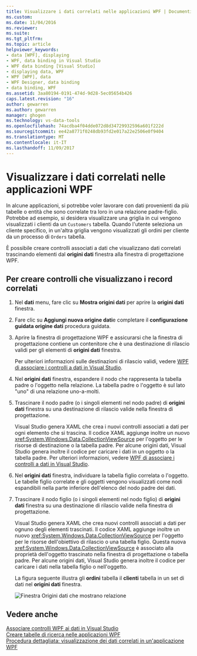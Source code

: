 ```yaml
---
title: Visualizzare i dati correlati nelle applicazioni WPF | Documenti Microsoft
ms.custom: 
ms.date: 11/04/2016
ms.reviewer: 
ms.suite: 
ms.tgt_pltfrm: 
ms.topic: article
helpviewer_keywords:
- data [WPF], displaying
- WPF, data binding in Visual Studio
- WPF data binding [Visual Studio]
- displaying data, WPF
- WPF [WPF], data
- WPF Designer, data binding
- data binding, WPF
ms.assetid: 3aa80194-0191-474d-9d28-5ec05654b426
caps.latest.revision: "16"
author: gewarren
ms.author: gewarren
manager: ghogen
ms.technology: vs-data-tools
ms.openlocfilehash: 74acdba4f04dde072d8d34729932596a601f222d
ms.sourcegitcommit: ee42a8771f0248db93fd2e017a22e2506e0f9404
ms.translationtype: MT
ms.contentlocale: it-IT
ms.lasthandoff: 11/09/2017
---
```

# <a name="display-related-data-in-wpf-applications"></a>Visualizzare i dati correlati nelle applicazioni WPF
In alcune applicazioni, si potrebbe voler lavorare con dati provenienti da più tabelle o entità che sono correlate tra loro in una relazione padre-figlio. Potrebbe ad esempio, si desidera visualizzare una griglia in cui vengono visualizzati i clienti da un `Customers` tabella. Quando l'utente seleziona un cliente specifico, in un'altra griglia vengono visualizzati gli ordini per cliente da un processo di `Orders` tabella.  
  
È possibile creare controlli associati a dati che visualizzano dati correlati trascinando elementi dal **origini dati** finestra alla finestra di progettazione WPF.  
  
## <a name="to-create-controls-that-display-related-records"></a>Per creare controlli che visualizzano i record correlati  
  
1.  Nel **dati** menu, fare clic su **Mostra origini dati** per aprire la **origini dati** finestra.  
  
2.  Fare clic su **Aggiungi nuova origine dati**e completare il **configurazione guidata origine dati** procedura guidata.  
  
3.  Aprire la finestra di progettazione WPF e assicurarsi che la finestra di progettazione contiene un contenitore che è una destinazione di rilascio validi per gli elementi di **origini dati** finestra.  
  
     Per ulteriori informazioni sulle destinazioni di rilascio validi, vedere [WPF di associare i controlli a dati in Visual Studio](../data-tools/bind-wpf-controls-to-data-in-visual-studio.md).  
  
4.  Nel **origini dati** finestra, espandere il nodo che rappresenta la tabella padre o l'oggetto nella relazione. La tabella padre o l'oggetto è sul lato "uno" di una relazione uno-a-molti.  
  
5.  Trascinare il nodo padre (o i singoli elementi nel nodo padre) di **origini dati** finestra su una destinazione di rilascio valide nella finestra di progettazione.  
  
     Visual Studio genera XAML che crea i nuovi controlli associati a dati per ogni elemento che si trascina. Il codice XAML aggiunge inoltre un nuovo <xref:System.Windows.Data.CollectionViewSource> per l'oggetto per le risorse di destinazione o la tabella padre. Per alcune origini dati, Visual Studio genera inoltre il codice per caricare i dati in un oggetto o la tabella padre. Per ulteriori informazioni, vedere [WPF di associare i controlli a dati in Visual Studio](../data-tools/bind-wpf-controls-to-data-in-visual-studio.md).  
  
6.  Nel **origini dati** finestra, individuare la tabella figlio correlata o l'oggetto. Le tabelle figlio correlate e gli oggetti vengono visualizzati come nodi espandibili nella parte inferiore dell'elenco del nodo padre dei dati.  
  
7.  Trascinare il nodo figlio (o i singoli elementi nel nodo figlio) di **origini dati** finestra su una destinazione di rilascio valide nella finestra di progettazione.  
  
     Visual Studio genera XAML che crea nuovi controlli associati a dati per ognuno degli elementi trascinati. Il codice XAML aggiunge inoltre un nuovo <xref:System.Windows.Data.CollectionViewSource> per l'oggetto per le risorse dell'obiettivo di rilascio o una tabella figlio. Questa nuova <xref:System.Windows.Data.CollectionViewSource> è associato alla proprietà dell'oggetto trascinato nella finestra di progettazione o tabella padre. Per alcune origini dati, Visual Studio genera inoltre il codice per caricare i dati nella tabella figlio o nell'oggetto.  
  
     La figura seguente illustra gli **ordini** tabella il **clienti** tabella in un set di dati nel **origini dati** finestra.  
  
     ![Finestra Origini dati che mostrano relazione](../data-tools/media/datasources2.gif "DataSources2")  
  
## <a name="see-also"></a>Vedere anche
[Associare controlli WPF ai dati in Visual Studio](../data-tools/bind-wpf-controls-to-data-in-visual-studio.md)   
[Creare tabelle di ricerca nelle applicazioni WPF](../data-tools/create-lookup-tables-in-wpf-applications.md)   
[Procedura dettagliata: visualizzazione dei dati correlati in un'applicazione WPF](../data-tools/display-related-data-in-wpf-applications.md)